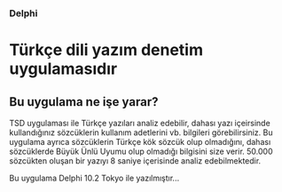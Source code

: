 ### Delphi 
# Türkçe dili yazım denetim uygulamasıdır
## Bu uygulama ne işe yarar?
TSD uygulaması ile Türkçe yazıları analiz edebilir, dahası yazı içeirsinde kullandığınız sözcüklerin kullanım adetlerini vb. bilgileri görebilirsiniz. Bu uygulama ayrıca sözcüklerin Türkçe kök sözcük olup olmadığını, dahası sözcüklerde Büyük Ünlü Uyumu olup olmadığı bilgisini size verir. 50.000 sözcükten oluşan bir yazıyı 8 saniye içerisinde analiz edebilmektedir.

Bu uygulama Delphi 10.2 Tokyo ile yazılmıştır...

